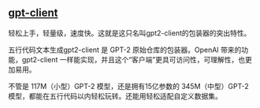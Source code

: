 ## [gpt-client](https://github.com/rish-16/gpt2client)
轻松上手，轻量级，速度快。这就是这只名叫gpt2-client的包装器的突出特性。

五行代码文本生成gpt2-client 是 GPT-2 原始仓库的包装器。OpenAI 带来的功能，gpt2-client 一样能实现，并且这个“客户端”更具可访问性，可理解性，也更加易用。

不管是 117M（小型）GPT-2 模型，还是拥有15亿参数的 345M（中型）GPT-2 模型，都能在五行代码以内轻松玩转。还能用轻松适配自定义数据集。